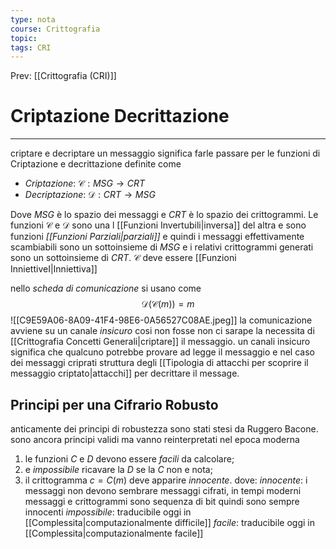 ```yaml
---
type: nota
course: Crittografia
topic: 
tags: CRI
---
```


Prev: [[Crittografia (CRI)]]

# Criptazione Decrittazione
---
criptare e decriptare un messaggio significa farle passare per le funzioni di Criptazione e decrittazione definite come 

- _Criptazione_: $\mathcal{C}:MSG \rightarrow CRT$
- _Decriptazione_: $\mathcal{D}:CRT \rightarrow MSG$

Dove $MSG$ è lo spazio dei messaggi e $CRT$ è lo spazio dei crittogrammi.
Le funzioni $\mathcal{C}$ e $\mathcal{D}$ sono una l [[Funzioni Invertubili|inversa]] del altra e sono funzioni _[[Funzioni Parziali|parziali]]_ e quindi i messaggi effettivamente scambiabili sono un sottoinsieme di $MSG$ e i relativi crittogrammi generati sono un sottoinsieme di $CRT$. $\mathcal{C}$ deve essere [[Funzioni InniettiveI|Inniettiva]] 

nello _scheda di comunicazione_ si usano come 
$$\mathcal{D}(\mathcal{C}(m)) = m$$
![[C9E59A06-8A09-41F4-98E6-0A56527C08AE.jpeg]]
la comunicazione avviene su un canale _insicuro_ cosi non fosse non ci sarape la necessita di [[Crittografia Concetti Generali|criptare]] il messaggio. un canali insicuro significa che qualcuno potrebbe provare ad legge il messaggio e nel caso dei messaggi criprati struttura degli [[Tipologia di attacchi per scoprire il messaggio criptato|attacchi]] per decrittare il message.

## Principi per una Cifrario Robusto
anticamente dei principi di robustezza sono stati stesi da Ruggero Bacone. sono ancora principi validi ma vanno reinterpretati nel epoca moderna
1. le funzioni $C$ e $D$ devono essere _facili_ da calcolare; 
2. e _impossibile_ ricavare la $D$ se la $C$ non e nota;
3. il crittogramma $c = C(m)$ deve apparire _innocente_.
 dove:
 _innocente_: i messaggi non devono sembrare messaggi cifrati, in tempi moderni messaggi e crittogrammi sono sequenza di bit quindi sono sempre innocenti
  _impossibile_: traducibile oggi in [[Complessita|computazionalmente difficile]]
  _facile_: traducibile oggi in [[Complessita|computazionalmente facile]]
